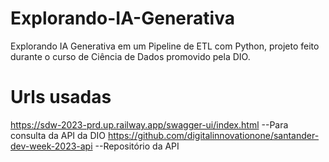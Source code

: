 # Explorando-IA-Generativa
Explorando IA Generativa em um Pipeline de ETL com Python, projeto feito durante o curso de Ciência de Dados promovido pela DIO.
# Urls usadas
https://sdw-2023-prd.up.railway.app/swagger-ui/index.html --Para consulta da API da DIO
https://github.com/digitalinnovationone/santander-dev-week-2023-api --Repositório da API




